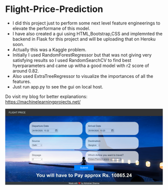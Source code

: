 # Flight-Price-Prediction

- I did this project just to perform some next level feature engineerings to elevate the performane of this model.  
- I have also created a gui using HTML,Bootstrap,CSS and implemnted the backend in Flask for this project and will be uploading that on Heroku soon.  
- Actually this was a Kaggle problem.  
- Initially I used RandomForestRegressor but that was not giving very satisfying results so I used RandomSearchCV to find best hyerparameters and came up witha a  good model with r2 score of around 0.82.  
- Also used ExtraTreeRegressor to visualize the importances of all the features.  
- Just run app.py to see the gui on local host.  
  
Do visit my blog for better explanations: https://machinelearningprojects.net/
  
![](ss.png)
